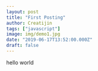 ```yaml
---
layout: post
title: "First Posting"
author: Creatijin
tags: ["javascript"]
image: img/demo1.jpg
date: "2019-06-17T13:52:00.000Z"
draft: false
---
```


hello world
